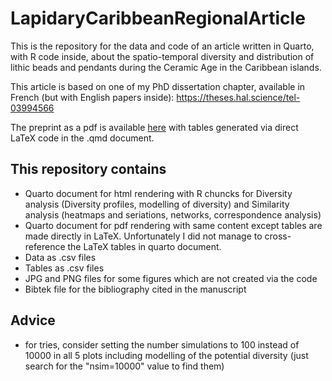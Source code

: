 # LapidaryCaribbeanRegionalArticle
This is the repository for the data and code of an article written in Quarto, with R code inside, about the spatio-temporal diversity and distribution of lithic beads and pendants during the Ceramic Age in the Caribbean islands.

This article is based on one of my PhD dissertation chapter, available in French (but with English papers inside): https://theses.hal.science/tel-03994566

The preprint as a pdf is available [here](https://osf.io/preprints/socarxiv/r9vmp/) with tables generated via direct LaTeX code in the .qmd document.

## This repository contains
- Quarto document for html rendering with R chuncks for Diversity analysis (Diversity profiles, modelling of diversity) and Similarity analysis (heatmaps and seriations, networks, correspondence analysis)
- Quarto document for pdf rendering with same content except tables are made directly in LaTeX. Unfortunately I did not manage to cross-reference the LaTeX tables in quarto document.
- Data as .csv files
- Tables as .csv files
- JPG and PNG files for some figures which are not created via the code
- Bibtek file for the bibliography cited in the manuscript

## Advice
- for tries, consider setting the number simulations to 100 instead of 10000 in all 5 plots including modelling of the potential diversity (just search for the "nsim=10000" value to find them)
